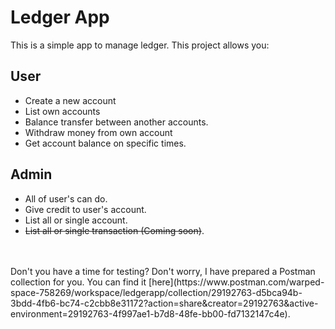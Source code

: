 # Ledger App

This is a simple app  to manage ledger. This project allows you:

## User
- Create a new account
- List own accounts
- Balance transfer between another accounts.
- Withdraw money from own account
- Get account balance on specific times.

## Admin
- All of user's can do.
- Give credit to user's account.
- List all or single account.
- ~~List all or single transaction (Coming soon)~~.
<br />
<br />
Don't you have a time for testing? Don't worry, I have prepared a Postman collection for you. You can find it
[here](https://www.postman.com/warped-space-758269/workspace/ledgerapp/collection/29192763-d5bca94b-3bdd-4fb6-bc74-c2cbb8e31172?action=share&creator=29192763&active-environment=29192763-4f997ae1-b7d8-48fe-bb00-fd7132147c4e).
